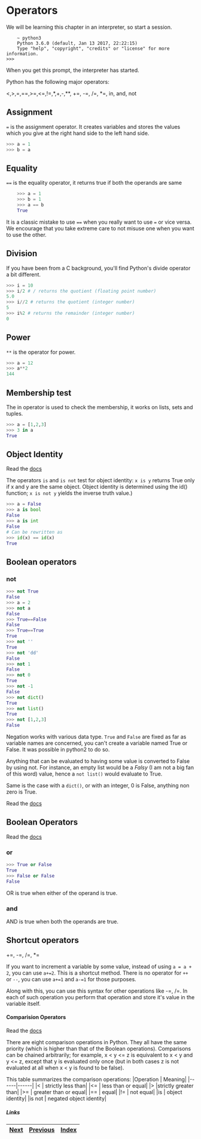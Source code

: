 # Operators

We will be learning this chapter in an interpreter, so start a session.

        ~ python3
        Python 3.6.0 (default, Jan 13 2017, 22:22:15)
        Type "help", "copyright", "credits" or "license" for more information.
	>>>

When you get this prompt, the interpreter has started.

Python has the following major operators:

<,>,=,==,>=,<=,!=,\*,+,-,\*\*, +=, -=, /=, \*=, in, and, not

## Assignment

`=` is the assignment operator. It creates variables and stores the values which you give at the right hand side to the left hand side.

```python
>>> a = 1
>>> b = a
```

## Equality

`==` is the equality operator, it returns true if both the operands are same

```python
	>>> a = 1
	>>> b = 1
	>>> a == b
	True
```
It is a classic mistake to use `==` when you really want to use `=` or vice versa. We encourage that you take extreme care to not misuse one when you want to use the other.

## Division

If you have been from a C background, you'll find Python's divide operator a bit different.

```python
>>> i = 10
>>> i/2 # / returns the quotient (floating point number)
5.0
>>> i//2 # returns the quotient (integer number)
5
>>> i%2 # returns the remainder (integer number)
0
```

## Power

`**` is the operator for power.

```python	
>>> a = 12
>>> a**2
144
```

## Membership test

The in operator is used to check the membership, it works on lists, sets and tuples.
```python
>>> a = [1,2,3]
>>> 3 in a
True
```
## Object Identity

Read the [docs](https://docs.python.org/3.6/reference/expressions.html#is)

The operators `is` and `is not` test for object identity: `x is y` returns True only if x and y are the same object. Object identity is determined using the id() function; `x is not y` yields the inverse truth value.)

```python
>>> a = False
>>> a is bool
False
>>> a is int
False
# Can be rewritten as
>>> id(x) == id(x)
True
```

## Boolean operators

### not

```python
>>> not True
False
>>> a = 2
>>> not a
False
>>> True==False
False
>>> True==True
True
>>> not ''
True
>>> not 'dd'
False
>>> not 1
False
>>> not 0
True
>>> not -1
False
>>> not dict()
True
>>> not list()
True
>>> not [1,2,3]
False
```

Negation works with various data type. `True` and `False` are fixed as far as variable names are concerned, you can't create a variable named True or False. It was possible in python2 to do so.

Anything that can be evaluated to having some value is converted to False by using not. For instance, an empty list would be a _Falsy_ (I am not a big fan of this word) value, hence a `not list()` would evaluate to True.

Same is the case with a `dict()`, or with an integer, 0 is False, anything non zero is True.

Read the [docs](http://docs.python.org/3/library/stdtypes.html#truth-value-testing)

## Boolean Operators

Read the [docs](http://docs.python.org/3/library/stdtypes.html#boolean-operations-and-or-not)

### or

```python
>>> True or False
True
>>> False or False
False
```

OR is true when either of the operand is true.

### and

AND is true when both the operands are true.

## Shortcut operators

+=, -=, /=, \*=

If you want to increment a variable by some value, instead of using `a = a + 2`, you can use `a+=2`. This is a shortcut method.
 There is no operator for `++` or `--`, you can use `a+=1` and `a-=1` for those purposes.

Along with this, you can use this syntax for other operations like -=, /=. In each of such operation you perform that operation and store it's value in the variable itself.

#### Comparision Operators

Read the [docs](https://docs.python.org/3/library/stdtypes.html#comparisons)

There are eight comparison operations in Python. They all have the same priority (which is higher than that of the Boolean operations). Comparisons can be chained arbitrarily; for example, x < y <= z is equivalent to x < y and y <= z, except that y is evaluated only once (but in both cases z is not evaluated at all when x < y is found to be false).

This table summarizes the comparison operations:
|Operation |	Meaning|
|------|------|
|< |	strictly less than|
|<= |	less than or equal|
|> 	|strictly greater than|
|>= |	greater than or equal|
|== |	equal|
|!= |	not equal|
|is |	object identity|
|is not |	negated object identity|

##### Links

|[Next](04-list-set-dict.md) | [Previous](03-01-understanding-variables.md) |  [Index](SUMMARY.md)
| ----| ----| ----| 
